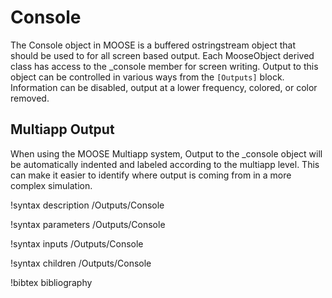 # Console
The Console object in MOOSE is a buffered ostringstream object that should be used to for
all screen based output. Each MooseObject derived class has access to the _console
member for screen writing. Output to this object can be controlled in various ways from
the `[Outputs]` block. Information can be disabled, output at a lower frequency, colored,
or color removed.

## Multiapp Output
When using the MOOSE Multiapp system, Output to the _console object will be automatically
indented and labeled according to the multiapp level. This can make it easier to identify
where output is coming from in a more complex simulation.

!syntax description /Outputs/Console

!syntax parameters /Outputs/Console

!syntax inputs /Outputs/Console

!syntax children /Outputs/Console

!bibtex bibliography
